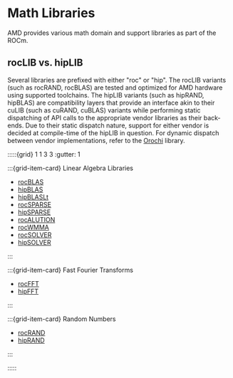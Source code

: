 # Math Libraries

AMD provides various math domain and support libraries as part of the ROCm.

## rocLIB vs. hipLIB

Several libraries are prefixed with either "roc" or "hip".
The rocLIB variants (such as rocRAND, rocBLAS) are tested and optimized for AMD hardware using supported toolchains.
The hipLIB variants (such as hipRAND, hipBLAS) are compatibility layers that provide an interface akin to their
cuLIB (such as cuRAND, cuBLAS) variants while performing static dispatching of API calls to the appropriate
vendor libraries as their back-ends. Due to their static dispatch nature, support for either vendor is decided
at compile-time of the hipLIB in question. For dynamic dispatch between vendor implementations, refer to the
[Orochi](https://github.com/GPUOpen-LibrariesAndSDKs/Orochi) library.

:::::{grid} 1 1 3 3
:gutter: 1

:::{grid-item-card} Linear Algebra Libraries

- [rocBLAS](https://rocmdocs.amd.com/projects/rocBLAS/en/develop/)
- [hipBLAS](https://rocmdocs.amd.com/projects/hipBLAS/en/develop/)
- [hipBLASLt](https://rocmdocs.amd.com/projects/hipBLASLt/en/develop/)
- [rocSPARSE](https://rocmdocs.amd.com/projects/rocSPARSE/en/develop/)
- [hipSPARSE](https://rocmdocs.amd.com/projects/hipSPARSE/en/develop/)
- [rocALUTION](https://rocmdocs.amd.com/projects/rocALUTION/en/develop/)
- [rocWMMA](https://rocmdocs.amd.com/projects/rocWMMA/en/develop/)
- [rocSOLVER](https://rocmdocs.amd.com/projects/rocSOLVER/en/develop/)
- [hipSOLVER](https://rocmdocs.amd.com/projects/hipSOLVER/en/develop/)

:::

:::{grid-item-card} Fast Fourier Transforms

- [rocFFT](https://rocmdocs.amd.com/projects/rocFFT/en/develop/)
- [hipFFT](https://rocmdocs.amd.com/projects/hipFFT/en/develop/)

:::

:::{grid-item-card} Random Numbers

- [rocRAND](https://rocmdocs.amd.com/projects/rocRAND/en/develop/)
- [hipRAND](https://rocmdocs.amd.com/projects/hipRAND/en/develop/)

:::

:::::
